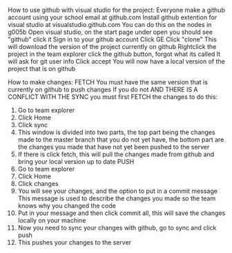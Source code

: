 How to use github with visual studio for the project:
Everyone make a github account using your school email at github.com
Install github extention for visual studio at visualstudio.github.com
You can do this on the nodes in g005b
Open visual studio, on the start page under open you should see "github" click it
Sign in to your github account
Click GE 
Click "clone" 
This will download the version of the project currently on github
Rightclick the project in the team explorer click the github button, forgot what its called
It will ask for git user info
Click accept 
You will now have a local version of the project that is on github 

How to make changes: 
FETCH
You must have the same version that is currently on github to push changes
If you do not AND THERE IS A CONFLICT WITH THE SYNC you must first FETCH the changes to do this: 
1) Go to team explorer
2) Click Home
3) Click sync
4) This window is divided into two parts, the top part being the changes made to the master branch that you do not yet have,
the bottom part are the changes you made that have not yet been pushed to the server 
5) If there is click fetch, this will pull the changes made from github and bring your local version up to date 
PUSH 
1) Go to team explorer
2) Click Home
3) Click changes 
4) You will see your changes, and the option to put in a commit message
This message is used to describe the changes you made so the team knows why you changed the code 
5) Put in your message and then click commit all, this will save the changes locally on your machine
6) Now you need to sync your changes with github, go to sync and click push 
7) This pushes your changes to the server 
